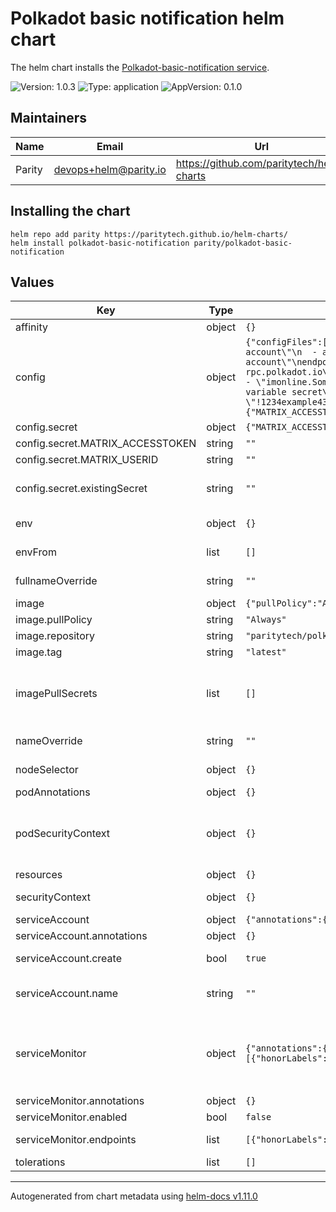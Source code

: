 <!--
DO NOT EDIT README.md manually!
We're using [helm-docs](https://github.com/norwoodj/helm-docs) to render values of the chart.
If you updated values.yaml file make sure to render a new README.md locally before submitting a Pull Request.

If you're using [pre-commit](https://pre-commit.com/) make sure to install the hooks first:
```
pre-commit install
```
REAMDE.md will be updating automatically after that.

Otherwise, you should install helm-docs and manually update README.md. Navigate to repository root and run:
`helm-docs --chart-search-root=charts/polkadot-basic-notification --template-files=README.md.gotmpl`

You may encounter `files were modified by this hook` error after updating README.md.gotmpl file when using pre-commit.
This is intended behaviour. Make sure to run `git add -A` once again to stage changes in the auto-updated REAMDE.md
-->

# Polkadot basic notification helm chart

The helm chart installs the [Polkadot-basic-notification service](https://github.com/paritytech/polkadot-basic-notification).

![Version: 1.0.3](https://img.shields.io/badge/Version-1.0.3-informational?style=flat-square) ![Type: application](https://img.shields.io/badge/Type-application-informational?style=flat-square) ![AppVersion: 0.1.0](https://img.shields.io/badge/AppVersion-0.1.0-informational?style=flat-square)

## Maintainers

| Name | Email | Url |
| ---- | ------ | --- |
| Parity | <devops+helm@parity.io> | <https://github.com/paritytech/helm-charts> |

## Installing the chart

```console
helm repo add parity https://paritytech.github.io/helm-charts/
helm install polkadot-basic-notification parity/polkadot-basic-notification
```

## Values

| Key | Type | Default | Description |
|-----|------|---------|-------------|
| affinity | object | `{}` | Assign custom affinity rules |
| config | object | `{"configFiles":["accounts:\n  - address: \"SS85 ADDRESS HERE\"\n    label: \"This is the label for the 1st account\"\n  - address: \"SS85 ADDRESS HERE\"\n    label: \"This is the label for the 2nd account\"\nendpoints:\n  - \"wss://westend-rpc.polkadot.io\"\n  - \"wss://rococo-rpc.polkadot.io\"\nextrinsicFilter: []\neventFilter:\n  - \"system.CodeUpdated\"\n  - \"democracy.Passed\"\n  - \"imonline.SomeOffline\"\nreporters:\n  console: true\n  matrix:\n    userId: \"Pass via MATRIX_USERID env variable secret\"\n    accessToken: \"Pass via MATRIX_ACCESSTOKEN env variable secret\"\n    roomId: \"!1234example4321:matrix.parity.io\"\n    server: \"https://matrix.parity.io\"\n"],"secret":{"MATRIX_ACCESSTOKEN":"","MATRIX_USERID":"","existingSecret":""}}` | polkadot-basic-notification configuration See https://github.com/paritytech/polkadot-basic-notification for the details |
| config.secret | object | `{"MATRIX_ACCESSTOKEN":"","MATRIX_USERID":"","existingSecret":""}` | Set configuratio variables as a Secret |
| config.secret.MATRIX_ACCESSTOKEN | string | `""` | Access token for the Matrix server |
| config.secret.MATRIX_USERID | string | `""` | User ID for the Matrix server |
| config.secret.existingSecret | string | `""` | A name of the existing secret with MATRIX_ACCESSTOKEN and MATRIX_USERID. See secrets.yaml |
| env | object | `{}` | Environment variables to set on the main container |
| envFrom | list | `[]` | Environment variables to set on the main container from a ConfigMap or a Secret |
| fullnameOverride | string | `""` | Provide a name to substitute for the full names of resources |
| image | object | `{"pullPolicy":"Always","repository":"paritytech/polkadot-basic-notification","tag":"latest"}` | Image of the main container |
| image.pullPolicy | string | `"Always"` | Image pull policy |
| image.repository | string | `"paritytech/polkadot-basic-notification"` | Image repository |
| image.tag | string | `"latest"` | Image tag |
| imagePullSecrets | list | `[]` | Reference to one or more secrets to be used when pulling images. ref: https://kubernetes.io/docs/tasks/configure-pod-container/pull-image-private-registry/ |
| nameOverride | string | `""` | Provide a name in place of node for `app:` labels |
| nodeSelector | object | `{}` | Define which Nodes the Pods are scheduled on |
| podAnnotations | object | `{}` | Annotations to assign to the Pods |
| podSecurityContext | object | `{}` | SecurityContext holds pod-level security attributes and common container settings. ref: https://kubernetes.io/docs/tasks/configure-pod-container/security-context/ |
| resources | object | `{}` | Resource limits & requests |
| securityContext | object | `{}` | SecurityContext settings for the main container |
| serviceAccount | object | `{"annotations":{},"create":true,"name":""}` | Service account to use. |
| serviceAccount.annotations | object | `{}` | Annotations to add to the service account |
| serviceAccount.create | bool | `true` | Specifies whether a service account should be created |
| serviceAccount.name | string | `""` | The name of the service account to use. If not set and create is true, a name is generated using the fullname template |
| serviceMonitor | object | `{"annotations":{},"enabled":false,"endpoints":[{"honorLabels":true,"interval":"1m","path":"/metrics","port":"http","scheme":"http","scrapeTimeout":"30s"}]}` | Service Monitor of Prometheus-Operator ref: https://github.com/prometheus-operator/prometheus-operator/blob/main/Documentation/user-guides/getting-started.md#include-servicemonitors |
| serviceMonitor.annotations | object | `{}` | Annotations to assign to the ServiceMonitor |
| serviceMonitor.enabled | bool | `false` | Enables Service Monitor |
| serviceMonitor.endpoints | list | `[{"honorLabels":true,"interval":"1m","path":"/metrics","port":"http","scheme":"http","scrapeTimeout":"30s"}]` | List of endpoints of service which Prometheus scrapes |
| tolerations | list | `[]` | Tolerations for use with node taints |

----------------------------------------------
Autogenerated from chart metadata using [helm-docs v1.11.0](https://github.com/norwoodj/helm-docs/releases/v1.11.0)

